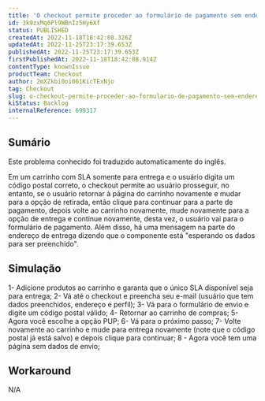 ```yaml
---
title: 'O checkout permite proceder ao formulário de pagamento sem endereço de remessa somente na IU'
id: 3k9zxMq6Pl9WBnIz5Hy6Xf
status: PUBLISHED
createdAt: 2022-11-18T18:42:08.326Z
updatedAt: 2022-11-25T23:17:39.653Z
publishedAt: 2022-11-25T23:17:39.653Z
firstPublishedAt: 2022-11-18T18:42:08.914Z
contentType: knownIssue
productTeam: Checkout
author: 2mXZkbi0oi061KicTExNjo
tag: Checkout
slug: o-checkout-permite-proceder-ao-formulario-de-pagamento-sem-endereco-de-remessa-somente-na-iu
kiStatus: Backlog
internalReference: 699317
---
```


## Sumário

<div class="alert alert-info">
  <p>Este problema conhecido foi traduzido automaticamente do inglês.</p>
</div>


Em um carrinho com SLA somente para entrega e o usuário digita um código postal correto, o checkout permite ao usuário prosseguir, no entanto, se o usuário retornar à página do carrinho novamente e mudar para a opção de retirada, então clique para continuar para a parte de pagamento, depois volte ao carrinho novamente, mude novamente para a opção de entrega e continue novamente, desta vez, o usuário vai para o formulário de pagamento. Além disso, há uma mensagem na parte do endereço de entrega dizendo que o componente está "esperando os dados para ser preenchido".



## Simulação


1- Adicione produtos ao carrinho e garanta que o único SLA disponível seja para entrega;
2- Vá até o checkout e preencha seu e-mail (usuário que tem dados preenchidos, endereço e perfil);
3- Vá para o formulário de envio e digite um código postal válido;
4- Retornar ao carrinho de compras;
5- Agora você escolhe a opção PUP;
6- Vá para o próximo passo;
7- Volte novamente ao carrinho e mude para entrega novamente (note que o código postal já está salvo) e depois clique para continuar;
8 - Agora você tem uma página sem dados de envio;



## Workaround


N/A

